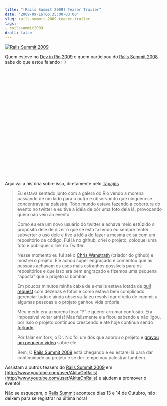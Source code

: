 ```yaml
---
title: "[Rails Summit 2009] Teaser Trailer"
date: '2009-09-16T06:35:00-03:00'
slug: rails-summit-2009-teaser-trailer
tags:
- railssummit2009
draft: false
---
```




[![Rails Summit 2009](http://railssummit.com.br/imgs/43/original/728x90.gif)](http://www.railssummit.com.br?utm_campaign=Railssummit&utm_source=banner_parceiros&utm_medium=banner&utm_content=por_728x90)

Quem esteve no [Dev in Rio 2009](http://devinrio.com.br/) e quem participou do [Rails Summit 2008](http://akitaonrails.com/railssummit2008) sabe do que estou falando :-)

<object width="425" height="344"><param name="movie" value="http://www.youtube.com/v/zbdTAoJpvz8&color1=0xb1b1b1&color2=0xcfcfcf&hl=en&feature=player_embedded&fs=1">
<param name="allowFullScreen" value="true">
<param name="allowScriptAccess" value="always">
<embed src="http://www.youtube.com/v/zbdTAoJpvz8&color1=0xb1b1b1&color2=0xcfcfcf&hl=en&feature=player_embedded&fs=1" type="application/x-shockwave-flash" allowfullscreen="true" allowscriptaccess="always" width="425" height="344"></embed></object>

Aqui vai a história sobre isso, diretamente pelo [Tapajós](http://tapajos.me)

> Eu estava sentado junto com a galera do Rio vendo a morena passando de um lado para o outro e observando que ninguém se concentrava na palestra. Todo mundo estava fazendo a cobertura do evento no twitter e eu tive a idéia de pôr uma foto dela lá, provocando quem não veio ao evento.
> 
> Como eu era um novo usuário do twitter e achava meio estúpido o propósito dele de dizer o que se está fazendo eu sempre tentei subverter o uso dele e tive a idéia de fazer a mesma coisa com um repositório de código. Fui lá no github, criei o projeto, coloquei uma foto e publiquei o link no Twitter.
> 
> Nesse momento eu fui até o [Chris Wanstrath](http://twitter.com/defunkt) (criador do github) e mostrei o projeto. Ele achou super engraçado e comentou que as pessoas achavam os usos mais estranhos possíveis para os repositórios e que isso era bem engraçado e fizemos uma pequena “aposta” que o projeto ia bombar.
> 
> Em poucos minutos minha caixa de e-mails estava lotada de [pull request](http://github.com/guides/pull-requests) com dezenas e fotos e como estava bem complicado gerenciar tudo e ainda observa-la eu resolvi dar direito de commit a algumas pessoas e o projeto ganhou vida própria.
> 
> Meu medo era a morena ficar “P” e querer arrumar confusão. Era impossível voltar atrás! Mas felizmente ela ficou sabendo e não ligou, por isso o projeto continuou crescendo e até hoje continua sendo [forkado](http://github.com/guides/fork-a-project-and-submit-your-modifications)
> 
> Por falar em fork, o Dr. Nic foi um dos que adorou o projeto e [gravou um pequeno vídeo](http://www.youtube.com/watch?v=6j24jV5SGZU) sobre ele.
> 
> Bem, O [Rails Summit 2009](http://www.railssummit.com.br) está chegando e eu estarei lá para dar continuidade ao projeto e se der tempo vou palestrar também.

Assistam a outros teasers do [Rails Summit 2009](http://www.railssummit.com.br) em [http://www.youtube.com/user/AkitaOnRails](http://www.youtube.com/user/AkitaOnRails) e ajudem a promover o evento!

Não se esqueçam, o [Rails Summit](http://www.railssummit.com.br) acontece dias 13 e 14 de Outubro, não deixem para se registrar na última hora!

